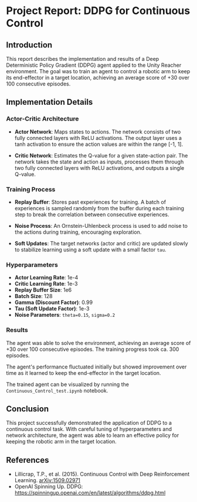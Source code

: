 # Project Report: DDPG for Continuous Control

## Introduction

This report describes the implementation and results of a Deep Deterministic Policy Gradient (DDPG) agent applied to the Unity Reacher environment. The goal was to train an agent to control a robotic arm to keep its end-effector in a target location, achieving an average score of +30 over 100 consecutive episodes.

## Implementation Details

### Actor-Critic Architecture

- **Actor Network**: Maps states to actions. The network consists of two fully connected layers with ReLU activations. The output layer uses a tanh activation to ensure the action values are within the range [-1, 1].
  
- **Critic Network**: Estimates the Q-value for a given state-action pair. The network takes the state and action as inputs, processes them through two fully connected layers with ReLU activations, and outputs a single Q-value.

### Training Process

- **Replay Buffer**: Stores past experiences for training. A batch of experiences is sampled randomly from the buffer during each training step to break the correlation between consecutive experiences.
  
- **Noise Process**: An Ornstein-Uhlenbeck process is used to add noise to the actions during training, encouraging exploration.

- **Soft Updates**: The target networks (actor and critic) are updated slowly to stabilize learning using a soft update with a small factor `tau`.

### Hyperparameters

- **Actor Learning Rate**: 1e-4
- **Critic Learning Rate**: 1e-3
- **Replay Buffer Size**: 1e6
- **Batch Size**: 128
- **Gamma (Discount Factor)**: 0.99
- **Tau (Soft Update Factor)**: 1e-3
- **Noise Parameters**: `theta=0.15`, `sigma=0.2`

### Results

The agent was able to solve the environment, achieving an average score of +30 over 100 consecutive episodes. The training progress took ca. 300 episodes.

The agent's performance fluctuated initially but showed improvement over time as it learned to keep the end-effector in the target location.

The trained agent can be visualized by running the `Continuous_Control_test.ipynb` notebook.

## Conclusion

This project successfully demonstrated the application of DDPG to a continuous control task. With careful tuning of hyperparameters and network architecture, the agent was able to learn an effective policy for keeping the robotic arm in the target location.

## References

- Lillicrap, T.P., et al. (2015). Continuous Control with Deep Reinforcement Learning. [arXiv:1509.02971](https://arxiv.org/abs/1509.02971)
- OpenAI Spinning Up. DDPG: https://spinningup.openai.com/en/latest/algorithms/ddpg.html
